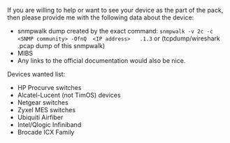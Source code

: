 If you are willing to help or want to see your device as the part of the pack, then please provide me with the following data about the device:

- snmpwalk dump created by the exact command:
`snmpwalk -v 2c -c  <SNMP community> -OfnQ  <IP address>   .1.3`
or (tcpdump/wireshark .pcap dump of this snmpwalk)
- MIBS
- Any links to the official documentation would also be nice.

Devices wanted list:  
-	HP Procurve switches  
-	Alcatel-Lucent (not TimOS) devices  
-	Netgear switches  
-	Zyxel MES switches  
-	Ubiquiti Airfiber
-   Intel/Qlogic Infiniband  
-	Brocade ICX Family

